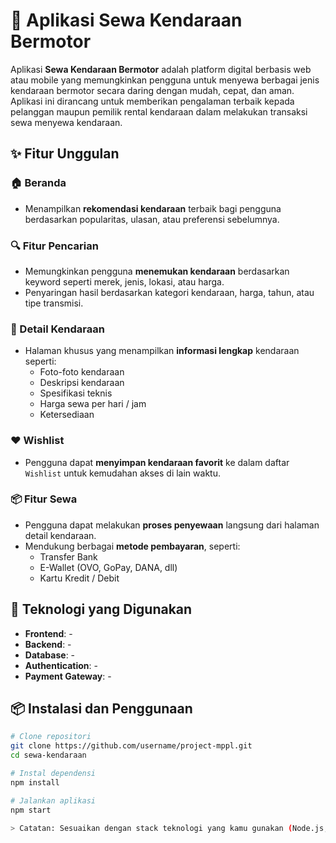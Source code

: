 # 🚗 Aplikasi Sewa Kendaraan Bermotor

Aplikasi **Sewa Kendaraan Bermotor** adalah platform digital berbasis web atau mobile yang memungkinkan pengguna untuk menyewa berbagai jenis kendaraan bermotor secara daring dengan mudah, cepat, dan aman. Aplikasi ini dirancang untuk memberikan pengalaman terbaik kepada pelanggan maupun pemilik rental kendaraan dalam melakukan transaksi sewa menyewa kendaraan.

## ✨ Fitur Unggulan

### 🏠 Beranda
- Menampilkan **rekomendasi kendaraan** terbaik bagi pengguna berdasarkan popularitas, ulasan, atau preferensi sebelumnya.

### 🔍 Fitur Pencarian
- Memungkinkan pengguna **menemukan kendaraan** berdasarkan keyword seperti merek, jenis, lokasi, atau harga.
- Penyaringan hasil berdasarkan kategori kendaraan, harga, tahun, atau tipe transmisi.

### 📄 Detail Kendaraan
- Halaman khusus yang menampilkan **informasi lengkap** kendaraan seperti:
  - Foto-foto kendaraan
  - Deskripsi kendaraan
  - Spesifikasi teknis
  - Harga sewa per hari / jam
  - Ketersediaan

### ❤️ Wishlist
- Pengguna dapat **menyimpan kendaraan favorit** ke dalam daftar `Wishlist` untuk kemudahan akses di lain waktu.

### 📦 Fitur Sewa
- Pengguna dapat melakukan **proses penyewaan** langsung dari halaman detail kendaraan.
- Mendukung berbagai **metode pembayaran**, seperti:
  - Transfer Bank
  - E-Wallet (OVO, GoPay, DANA, dll)
  - Kartu Kredit / Debit

## 🔧 Teknologi yang Digunakan
- **Frontend**: -
- **Backend**: -
- **Database**: -
- **Authentication**: -
- **Payment Gateway**: -

## 📦 Instalasi dan Penggunaan
```bash
# Clone repositori
git clone https://github.com/username/project-mppl.git
cd sewa-kendaraan

# Instal dependensi
npm install

# Jalankan aplikasi
npm start

> Catatan: Sesuaikan dengan stack teknologi yang kamu gunakan (Node.js, React Native, dll)
